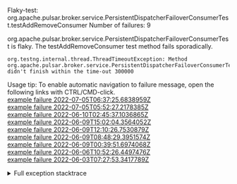         
Flaky-test: org.apache.pulsar.broker.service.PersistentDispatcherFailoverConsumerTest.testAddRemoveConsumer
Number of failures: 9

org.apache.pulsar.broker.service.PersistentDispatcherFailoverConsumerTest is flaky. The testAddRemoveConsumer test method fails sporadically.

```
org.testng.internal.thread.ThreadTimeoutException: Method org.apache.pulsar.broker.service.PersistentDispatcherFailoverConsumerTest.testAddRemoveConsumer() didn't finish within the time-out 300000
```

Usage tip: To enable automatic navigation to failure message, open the following links with CTRL/CMD-click.  
[example failure 2022-07-05T06:37:25.6838959Z](https://github.com/apache/pulsar/runs/7190939444?check_suite_focus=true#step:9:919)  
[example failure 2022-07-05T05:52:27.2178385Z](https://github.com/apache/pulsar/runs/7190355410?check_suite_focus=true#step:10:2491)  
[example failure 2022-06-10T02:45:37.1036865Z](https://github.com/apache/pulsar/runs/6823969711?check_suite_focus=true#step:9:940)  
[example failure 2022-06-09T15:02:04.3564052Z](https://github.com/apache/pulsar/runs/6814328645?check_suite_focus=true#step:10:2218)  
[example failure 2022-06-09T12:10:26.7530879Z](https://github.com/apache/pulsar/runs/6811583954?check_suite_focus=true#step:9:2995)  
[example failure 2022-06-09T08:48:29.3951574Z](https://github.com/apache/pulsar/runs/6807800345?check_suite_focus=true#step:10:2984)  
[example failure 2022-06-09T00:39:51.6974068Z](https://github.com/apache/pulsar/runs/6803818014?check_suite_focus=true#step:9:3794)  
[example failure 2022-06-06T10:52:26.4497476Z](https://github.com/apache/pulsar/runs/6753618434?check_suite_focus=true#step:10:1914)  
[example failure 2022-06-03T07:27:53.3417789Z](https://github.com/apache/pulsar/runs/6721616096?check_suite_focus=true#step:9:1241)  


<details>
<summary>Full exception stacktrace</summary>
<code><pre>
org.testng.internal.thread.ThreadTimeoutException: Method org.apache.pulsar.broker.service.PersistentDispatcherFailoverConsumerTest.testAddRemoveConsumer() didn't finish within the time-out 300000
	at org.testng.internal.MethodInvocationHelper.invokeWithTimeoutWithNewExecutor(MethodInvocationHelper.java:371)
	at org.testng.internal.MethodInvocationHelper.invokeWithTimeout(MethodInvocationHelper.java:282)
	at org.testng.internal.TestInvoker.invokeMethod(TestInvoker.java:605)
	at org.testng.internal.TestInvoker.retryFailed(TestInvoker.java:214)
	at org.testng.internal.MethodRunner.runInSequence(MethodRunner.java:58)
	at org.testng.internal.TestInvoker$MethodInvocationAgent.invoke(TestInvoker.java:822)
	at org.testng.internal.TestInvoker.invokeTestMethods(TestInvoker.java:147)
	at org.testng.internal.TestMethodWorker.invokeTestMethods(TestMethodWorker.java:146)
	at org.testng.internal.TestMethodWorker.run(TestMethodWorker.java:128)
	at java.base/java.util.ArrayList.forEach(ArrayList.java:1511)
	at org.testng.TestRunner.privateRun(TestRunner.java:764)
	at org.testng.TestRunner.run(TestRunner.java:585)
	at org.testng.SuiteRunner.runTest(SuiteRunner.java:384)
	at org.testng.SuiteRunner.runSequentially(SuiteRunner.java:378)
	at org.testng.SuiteRunner.privateRun(SuiteRunner.java:337)
	at org.testng.SuiteRunner.run(SuiteRunner.java:286)
	at org.testng.SuiteRunnerWorker.runSuite(SuiteRunnerWorker.java:53)
	at org.testng.SuiteRunnerWorker.run(SuiteRunnerWorker.java:96)
	at org.testng.TestNG.runSuitesSequentially(TestNG.java:1218)
	at org.testng.TestNG.runSuitesLocally(TestNG.java:1140)
	at org.testng.TestNG.runSuites(TestNG.java:1069)
	at org.testng.TestNG.run(TestNG.java:1037)
	at org.apache.maven.surefire.testng.TestNGExecutor.run(TestNGExecutor.java:135)
	at org.apache.maven.surefire.testng.TestNGDirectoryTestSuite.executeSingleClass(TestNGDirectoryTestSuite.java:112)
	at org.apache.maven.surefire.testng.TestNGDirectoryTestSuite.executeLazy(TestNGDirectoryTestSuite.java:123)
	at org.apache.maven.surefire.testng.TestNGDirectoryTestSuite.execute(TestNGDirectoryTestSuite.java:90)
	at org.apache.maven.surefire.testng.TestNGProvider.invoke(TestNGProvider.java:146)
	at org.apache.maven.surefire.booter.ForkedBooter.invokeProviderInSameClassLoader(ForkedBooter.java:384)
	at org.apache.maven.surefire.booter.ForkedBooter.runSuitesInProcess(ForkedBooter.java:345)
	at org.apache.maven.surefire.booter.ForkedBooter.execute(ForkedBooter.java:126)
	at org.apache.maven.surefire.booter.ForkedBooter.main(ForkedBooter.java:418)

</pre></code>
</details>

